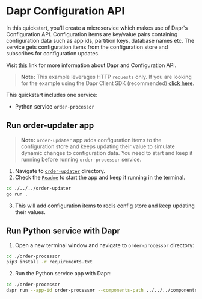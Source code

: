 # Dapr Configuration API

In this quickstart, you'll create a microservice which makes use of Dapr's Configuration API. Configuration items are key/value pairs containing configuration data such as app ids, partition keys, database names etc. The service gets configuration items from the configuration store and subscribes for configuration updates.

Visit [this](https://docs.dapr.io/developing-applications/building-blocks/configuration/) link for more information about Dapr and Configuration API.

> **Note:** This example leverages HTTP `requests` only.  If you are looking for the example using the Dapr Client SDK (recommended) [click here](../sdk/).

This quickstart includes one service:

- Python service `order-processor`

## Run order-updater app

> **Note:** `order-updater` app adds configuration items to the configuration store and keeps updating their value to simulate dynamic changes to configuration data. You need to start and keep it running before running `order-processor` service.

1. Navigate to [`order-updater`](./../../order-updater/) directory.
2. Check the [`Readme`](./../../order-updater/README.md) to start the app and keep it running in the terminal.

<!-- STEP
name: Run order-updater service
background: true
sleep: 10
timeout: 90
-->

```bash
cd ./../../order-updater
go run .
```

<!-- END_STEP -->

3. This will add configuration items to redis config store and keep updating their values.

## Run Python service with Dapr

1. Open a new terminal window and navigate to `order-processor` directory:

<!-- STEP
name: Install python dependencies
-->

```bash
cd ./order-processor
pip3 install -r requirements.txt
```

<!-- END_STEP -->

2. Run the Python service app with Dapr:

<!-- STEP
name: Run order-processor service
expected_stdout_lines:
  - "== APP == INFO:root:Configuration for orderId1: {'orderId1': {'value':"
  - "== APP == INFO:root:Configuration for orderId2: {'orderId2': {'value':"
  - "== APP == INFO:root:App subscribed to config changes with subscription id:"
  - "== APP == Configuration update {'orderId1': {'value':"
  - "== APP == Configuration update {'orderId2': {'value':"
  - 'App unsubscribed from config changes'
  - "Exited App successfully"
expected_stderr_lines:
output_match_mode: substring
match_order: none
-->

```bash
cd ./order-processor
dapr run --app-id order-processor --components-path ../../../components/ --app-port 6001 -- python3 app.py
```

<!-- END_STEP -->
